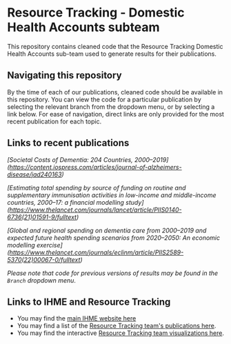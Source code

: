 # Resource Tracking - Domestic Health Accounts subteam
This repository contains cleaned code that the Resource Tracking Domestic Health Accounts sub-team used to generate results for their publications.

## Navigating this repository 
By the time of each of our publications, cleaned code should be available in this repository. You can view the code for a particular publication by selecting the relevant branch from the dropdown menu, or by selecting a link below. For ease of navigation, direct links are only provided for the most recent publication for each topic. 

## Links to recent publications 

*[Societal Costs of Dementia: 204 Countries, 2000–2019] (https://content.iospress.com/articles/journal-of-alzheimers-disease/jad240163)*

*[Estimating total spending by source of funding on routine and supplementary immunisation activities in low-income and middle-income countries, 2000–17: a financial modelling study] (https://www.thelancet.com/journals/lancet/article/PIIS0140-6736(21)01591-9/fulltext)*

*[Global and regional spending on dementia care from 2000–2019 and expected future health spending scenarios from 2020–2050: An economic modelling exercise] (https://www.thelancet.com/journals/eclinm/article/PIIS2589-5370(22)00067-0/fulltext)*


*Please note that code for previous versions of results may be found in the `Branch` dropdown menu*.

## Links to IHME and Resource Tracking
* You may find the [main IHME website here](http://www.healthdata.org/)
* You may find a list of the [Resource Tracking team's publications here](http://www.healthdata.org/health-financing/publications). 
* You may find the interactive [Resource Tracking team visualizations here](https://vizhub.healthdata.org/fgh/). 
